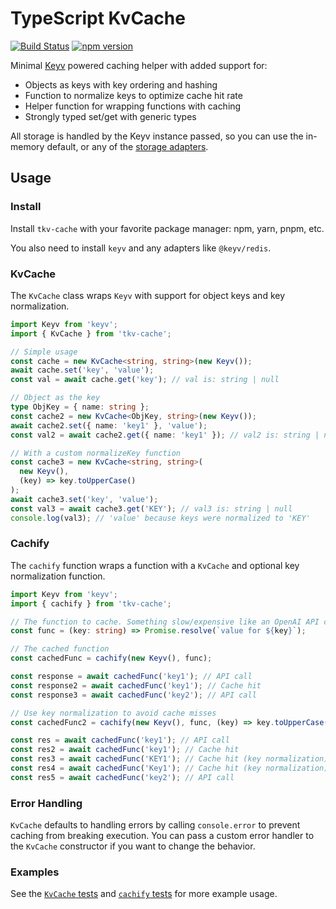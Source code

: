 # TypeScript KvCache

[![Build Status](https://github.com/rileytomasek/kvcache/actions/workflows/main.yml/badge.svg)](https://github.com/rileytomasek/kvcache/actions/workflows/main.yml) [![npm version](https://img.shields.io/npm/v/tkv-cache.svg?color=0c0)](https://www.npmjs.com/package/tkv-cache)

Minimal [Keyv](https://github.com/jaredwray/keyv) powered caching helper with added support for:

- Objects as keys with key ordering and hashing
- Function to normalize keys to optimize cache hit rate
- Helper function for wrapping functions with caching
- Strongly typed set/get with generic types

All storage is handled by the Keyv instance passed, so you can use the in-memory default, or any of the [storage adapters](https://github.com/jaredwray/keyv#storage-adapters).

## Usage

### Install

Install `tkv-cache` with your favorite package manager: npm, yarn, pnpm, etc.

You also need to install `keyv` and any adapters like `@keyv/redis`.

### KvCache

The `KvCache` class wraps `Keyv` with support for object keys and key normalization.

```ts
import Keyv from 'keyv';
import { KvCache } from 'tkv-cache';

// Simple usage
const cache = new KvCache<string, string>(new Keyv());
await cache.set('key', 'value');
const val = await cache.get('key'); // val is: string | null

// Object as the key
type ObjKey = { name: string };
const cache2 = new KvCache<ObjKey, string>(new Keyv());
await cache2.set({ name: 'key1' }, 'value');
const val2 = await cache2.get({ name: 'key1' }); // val2 is: string | null

// With a custom normalizeKey function
const cache3 = new KvCache<string, string>(
  new Keyv(),
  (key) => key.toUpperCase()
);
await cache3.set('key', 'value');
const val3 = await cache3.get('KEY'); // val3 is: string | null
console.log(val3); // 'value' because keys were normalized to 'KEY'
```

### Cachify

The `cachify` function wraps a function with a `KvCache` and optional key normalization function.

```ts
import Keyv from 'keyv';
import { cachify } from 'tkv-cache';

// The function to cache. Something slow/expensive like an OpenAI API call.
const func = (key: string) => Promise.resolve(`value for ${key}`);

// The cached function
const cachedFunc = cachify(new Keyv(), func);

const response = await cachedFunc('key1'); // API call
const response2 = await cachedFunc('key1'); // Cache hit
const response3 = await cachedFunc('key2'); // API call

// Use key normalization to avoid cache misses
const cachedFunc2 = cachify(new Keyv(), func, (key) => key.toUpperCase());

const res = await cachedFunc('key1'); // API call
const res2 = await cachedFunc('key1'); // Cache hit
const res3 = await cachedFunc('KEY1'); // Cache hit (key normalization)
const res4 = await cachedFunc('Key1'); // Cache hit (key normalization)
const res5 = await cachedFunc('key2'); // API call
```

### Error Handling

`KvCache` defaults to handling errors by calling `console.error` to prevent caching from breaking execution. You can pass a custom error handler to the `KvCache` constructor if you want to change the behavior.

### Examples

See the [`KvCache` tests](/test/kv-cache.test.ts) and [`cachify` tests](/test/cachify.test.ts) for more example usage.
